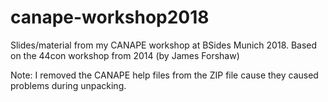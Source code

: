 # canape-workshop2018

Slides/material from my CANAPE workshop at BSides Munich 2018. Based on the 44con workshop from 2014 (by James Forshaw)

Note: I removed the CANAPE help files from the ZIP file cause they caused problems during unpacking.
